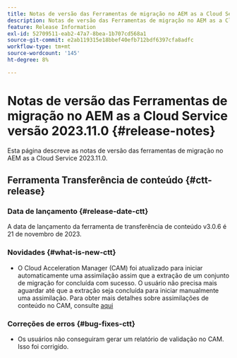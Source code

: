 ```yaml
---
title: Notas de versão das Ferramentas de migração no AEM as a Cloud Service versão 2023.11.0
description: Notas de versão das Ferramentas de migração no AEM as a Cloud Service versão 2023.11.0
feature: Release Information
exl-id: 52709511-eab2-47a7-8bea-1b707cd568a1
source-git-commit: e2ab119315e18bbef40efb712bdf6397cfa8adfc
workflow-type: tm+mt
source-wordcount: '145'
ht-degree: 8%

---
```


# Notas de versão das Ferramentas de migração no AEM as a Cloud Service versão 2023.11.0 {#release-notes}

Esta página descreve as notas de versão das ferramentas de migração no AEM as a Cloud Service 2023.11.0.

## Ferramenta Transferência de conteúdo {#ctt-release}

### Data de lançamento {#release-date-ctt}

A data de lançamento da ferramenta de transferência de conteúdo v3.0.6 é 21 de novembro de 2023.

### Novidades {#what-is-new-ctt}

* O Cloud Acceleration Manager (CAM) foi atualizado para iniciar automaticamente uma assimilação assim que a extração de um conjunto de migração for concluída com sucesso.  O usuário não precisa mais aguardar até que a extração seja concluída para iniciar manualmente uma assimilação. Para obter mais detalhes sobre assimilações de conteúdo no CAM, consulte [aqui](https://experienceleague.adobe.com/docs/experience-manager-cloud-service/content/migration-journey/cloud-migration/content-transfer-tool/ingesting-content.html#ingestion-process)

### Correções de erros {#bug-fixes-ctt}

* Os usuários não conseguiram gerar um relatório de validação no CAM. Isso foi corrigido.
